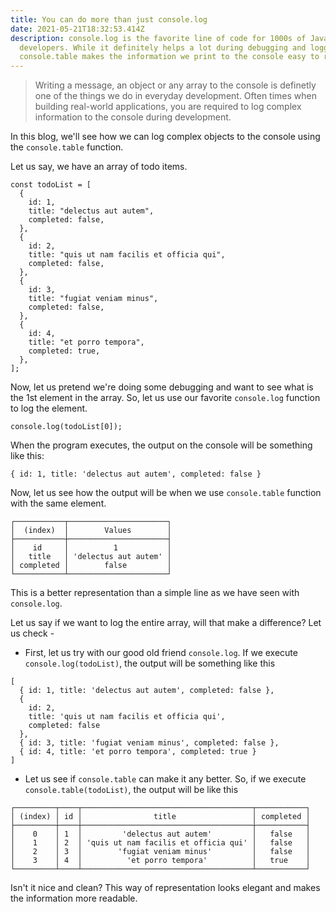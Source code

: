 ```yaml
---
title: You can do more than just console.log
date: 2021-05-21T18:32:53.414Z
description: console.log is the favorite line of code for 1000s of JavaScript
  developers. While it definitely helps a lot during debugging and logging,
  console.table makes the information we print to the console easy to read.
---
```



> Writing a message, an object or any array to the console is definetly one of the things we do in everyday development. Often times when building real-world applications, you are required to log complex information to the console during development.

In this blog, we'll see how we can log complex objects to the console using the `console.table` function.

Let us say, we have an array of todo items.

```
const todoList = [
  {
    id: 1,
    title: "delectus aut autem",
    completed: false,
  },
  {
    id: 2,
    title: "quis ut nam facilis et officia qui",
    completed: false,
  },
  {
    id: 3,
    title: "fugiat veniam minus",
    completed: false,
  },
  {
    id: 4,
    title: "et porro tempora",
    completed: true,
  },
];
```

Now, let us pretend we're doing some debugging and want to see what is the 1st element in the array. So, let us use our favorite `console.log` function to log the element.

`console.log(todoList[0]);`

When the program executes, the output on the console will be something like this:

`{ id: 1, title: 'delectus aut autem', completed: false }`

Now, let us see how the output will be when we use `console.table` function with the same element.

```
┌───────────┬──────────────────────┐
│  (index)  │        Values        │
├───────────┼──────────────────────┤
│    id     │          1           │
│   title   │ 'delectus aut autem' │
│ completed │        false         │
└───────────┴──────────────────────┘
```

This is a better representation than a simple line as we have seen with `console.log`.

Let us say if we want to log the entire array, will that make a difference? Let us check -

- First, let us try with our good old friend `console.log`. If we execute `console.log(todoList)`, the output will be something like this

```
[
  { id: 1, title: 'delectus aut autem', completed: false },
  {
    id: 2,
    title: 'quis ut nam facilis et officia qui',
    completed: false
  },
  { id: 3, title: 'fugiat veniam minus', completed: false },
  { id: 4, title: 'et porro tempora', completed: true }
]
```

- Let us see if `console.table` can make it any better. So, if we execute `console.table(todoList)`, the output will be like this

```
┌─────────┬────┬──────────────────────────────────────┬───────────┐
│ (index) │ id │                title                 │ completed │
├─────────┼────┼──────────────────────────────────────┼───────────┤
│    0    │ 1  │         'delectus aut autem'         │   false   │
│    1    │ 2  │ 'quis ut nam facilis et officia qui' │   false   │
│    2    │ 3  │        'fugiat veniam minus'         │   false   │
│    3    │ 4  │          'et porro tempora'          │   true    │
└─────────┴────┴──────────────────────────────────────┴───────────┘
```

Isn't it nice and clean? This way of representation looks elegant and makes the information more readable.
